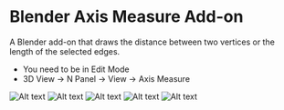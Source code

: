 # Blender Axis Measure Add-on

A Blender add-on that draws the distance between two vertices or the length of the selected edges.

* You need to be in Edit Mode 
* 3D View -> N Panel -> View -> Axis Measure

![Alt text](../screenshots/blender_axis_measure1.png?raw=true "Title")
![Alt text](../screenshots/blender_axis_measure2.png?raw=true "Title")
![Alt text](../screenshots/blender_axis_measure3.png?raw=true "Title")
![Alt text](../screenshots/blender_axis_measure4.png?raw=true "Title")
![Alt text](../screenshots/blender_axis_measure5.png?raw=true "Title")